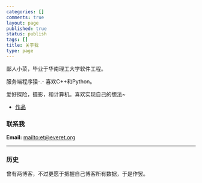 ```yaml
---
categories: []
comments: true
layout: page
published: true
status: publish
tags: []
title: 关于我
type: page
---
```


鄙人小菜，毕业于华南理工大学软件工程。

服务端程序猿-.- 喜欢C++和Python。

爱好探险，摄影，和计算机。喜欢实现自己的想法~

 * [作品](http://everet.org/my-works/)

### 联系我

**Email:** <mailto:et@everet.org>

* * * * *

### 历史
曾有两博客，不过更愿于把握自己博客所有数据，于是作罢。
